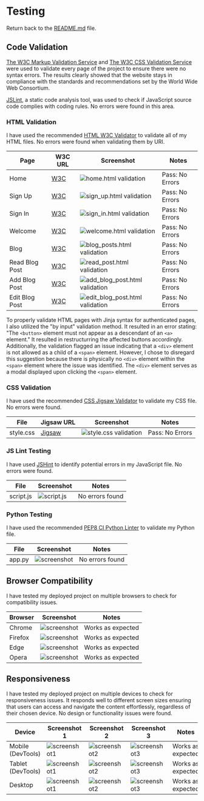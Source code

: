 # Testing

Return back to the [README.md](README.md) file.

## Code Validation

[The W3C Markup Validation Service](https://validator.w3.org/) and [The W3C CSS Validation Service](https://jigsaw.w3.org/css-validator/) were used to validate every page of the project to ensure there were no syntax errors. The results clearly showed that the website stays in compliance with the standards and recommendations set by the World Wide Web Consortium.

[JSLint](https://www.jslint.com/), a static code analysis tool, was used to check if JavaScript source code complies with coding rules. No errors were found in this area.

### HTML Validation

I have used the recommended [HTML W3C Validator](https://validator.w3.org) to validate all of my HTML files. No errors were found when validating them by URI. 

| Page | W3C URL | Screenshot | Notes |
| --- | --- | --- | --- |
| Home | [W3C](https://validator.w3.org/nu/?doc=https%3A%2F%2Fcome-code-with-me-43691c30d81d.herokuapp.com%2Fhome) | ![home.html validation](documentation/home_html_validation.png) | Pass: No Errors |
| Sign Up | [W3C](https://validator.w3.org/nu/?doc=https%3A%2F%2Fcome-code-with-me-43691c30d81d.herokuapp.com%2Fsign_up) | ![sign_up.html validation](documentation/signup_html_validation.png) | Pass: No Errors |
| Sign In | [W3C](https://validator.w3.org/nu/?doc=https%3A%2F%2Fcome-code-with-me-43691c30d81d.herokuapp.com%2Fsign_in) | ![sign_in.html validation](documentation/signin_html_validation.png) | Pass: No Errors |
| Welcome | [W3C](https://validator.w3.org/nu/?doc=https%3A%2F%2Fcome-code-with-me-43691c30d81d.herokuapp.com%2Fwelcome%2Fadmin) | ![welcome.html validation](documentation/welcome_html_validation.png) | Pass: No Errors |
| Blog | [W3C](https://validator.w3.org/nu/?doc=https%3A%2F%2Fcome-code-with-me-43691c30d81d.herokuapp.com%2Fget_blog_posts) | ![blog_posts.html validation](documentation/add_post_html_validation.png) | Pass: No Errors |
| Read Blog Post | [W3C](https://validator.w3.org/nu/?doc=https%3A%2F%2Fcome-code-with-me-43691c30d81d.herokuapp.com%2Fread_post%2F65cff8d14e3349ffe09cee93) | ![read_post.html validation](documentation/read_post_html_validation.png) | Pass: No Errors |
| Add Blog Post | [W3C](https://validator.w3.org/nu/?doc=https%3A%2F%2Fcome-code-with-me-43691c30d81d.herokuapp.com%2Fadd_blog_post) | ![add_blog_post.html validation](documentation/add_post_html_validation.png) | Pass: No Errors |
| Edit Blog Post | [W3C](https://validator.w3.org/nu/?doc=https%3A%2F%2Fcome-code-with-me-43691c30d81d.herokuapp.com%2Fedit_blog_post%2F65cff8d14e3349ffe09cee93) | ![edit_blog_post.html validation](documentation/edit_post_html_validation.png) | Pass: No Errors |

To properly validate HTML pages with Jinja syntax for authenticated pages, I also utilized the "by input" validation method. It resulted in an error stating: "The `<button>` element must not appear as a descendant of an `<a>` element." It resulted in restructurring the affected buttons accordingly. Additionally, the validation flagged an issue indicating that a `<div>` element is not allowed as a child of a `<span>` element. However, I chose to disregard this suggestion because there is physically no `<div>` element within the `<span>` element where the issue was identified. The `<div>` element serves as a modal displayed upon clicking the `<span>` element.

### CSS Validation

I have used the recommended [CSS Jigsaw Validator](https://jigsaw.w3.org/css-validator) to validate my CSS file. No errors were found.

| File | Jigsaw URL | Screenshot | Notes |
| --- | --- | --- | --- |
| style.css | [Jigsaw](https://jigsaw.w3.org/css-validator) | ![style.css validation](documentation/css_validation.png) | Pass: No Errors |

### JS Lint Testing

I have used [JSHint](https://jshint.com/) to identify potential errors in my JavaScript file. No errors were found.

| File | Screenshot | Notes |
| --- | --- | --- |
| script.js | ![script.js](documentation/jshint_validation.png) | No errors found |

### Python Testing

I have used the recommended [PEP8 CI Python Linter](https://pep8ci.herokuapp.com) to validate my Python file.

| File | Screenshot | Notes |
| --- | --- | --- |
| app.py | ![screenshot](documentation/python_validation.png) | No errors found |

## Browser Compatibility

I have tested my deployed project on multiple browsers to check for compatibility issues.

| Browser | Screenshot | Notes |
| --- | --- | --- |
| Chrome | ![screenshot](documentation/chrome.png) | Works as expected |
| Firefox | ![screenshot](documentation/firefox.png) | Works as expected |
| Edge | ![screenshot](documentation/edge.png) | Works as expected |
| Opera | ![screenshot](documentation/opera.png) | Works as expected |

## Responsiveness

I have tested my deployed project on multiple devices to check for responsiveness issues. It responds well to different screen sizes ensuring that users can access and navigate the content effortlessly, regardless of their chosen device. No design or functionality issues were found.

| Device | Screenshot 1 | Screenshot 2 | Screenshot 3 | Notes |
| --- | --- | --- | --- | --- |
| Mobile (DevTools) | ![screenshot1](documentation/mobile_res1.png) | ![screenshot2](documentation/mobile_res2.png) | ![screenshot3](documentation/mobile_res3.png) | Works as expected |
| Tablet (DevTools) | ![screenshot1](documentation/tablet_res1.png) | ![screenshot2](documentation/tablet_res2.png) | ![screenshot3](documentation/tablet_res3.png) | Works as expected |
| Desktop | ![screenshot1](documentation/chrome.png) | ![screenshot2](documentation/desktop_res2.png) | ![screenshot3](documentation/desktop_res3.png) | Works as expected |